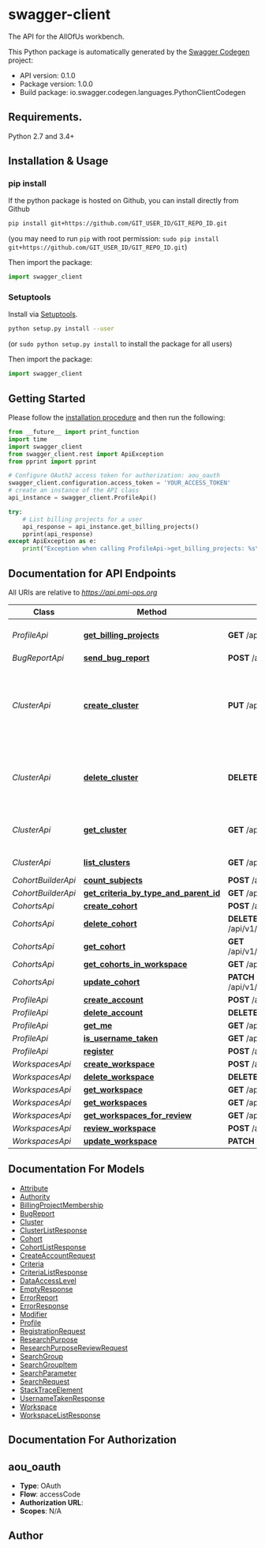 # swagger-client
The API for the AllOfUs workbench.

This Python package is automatically generated by the [Swagger Codegen](https://github.com/swagger-api/swagger-codegen) project:

- API version: 0.1.0
- Package version: 1.0.0
- Build package: io.swagger.codegen.languages.PythonClientCodegen

## Requirements.

Python 2.7 and 3.4+

## Installation & Usage
### pip install

If the python package is hosted on Github, you can install directly from Github

```sh
pip install git+https://github.com/GIT_USER_ID/GIT_REPO_ID.git
```
(you may need to run `pip` with root permission: `sudo pip install git+https://github.com/GIT_USER_ID/GIT_REPO_ID.git`)

Then import the package:
```python
import swagger_client 
```

### Setuptools

Install via [Setuptools](http://pypi.python.org/pypi/setuptools).

```sh
python setup.py install --user
```
(or `sudo python setup.py install` to install the package for all users)

Then import the package:
```python
import swagger_client
```

## Getting Started

Please follow the [installation procedure](#installation--usage) and then run the following:

```python
from __future__ import print_function
import time
import swagger_client
from swagger_client.rest import ApiException
from pprint import pprint

# Configure OAuth2 access token for authorization: aou_oauth
swagger_client.configuration.access_token = 'YOUR_ACCESS_TOKEN'
# create an instance of the API class
api_instance = swagger_client.ProfileApi()

try:
    # List billing projects for a user
    api_response = api_instance.get_billing_projects()
    pprint(api_response)
except ApiException as e:
    print("Exception when calling ProfileApi->get_billing_projects: %s\n" % e)

```

## Documentation for API Endpoints

All URIs are relative to *https://api.pmi-ops.org*

Class | Method | HTTP request | Description
------------ | ------------- | ------------- | -------------
*ProfileApi* | [**get_billing_projects**](docs/ProfileApi.md#get_billing_projects) | **GET** /api/v1/billingProjects | List billing projects for a user
*BugReportApi* | [**send_bug_report**](docs/BugReportApi.md#send_bug_report) | **POST** /api/v1/sendBugReport | 
*ClusterApi* | [**create_cluster**](docs/ClusterApi.md#create_cluster) | **PUT** /api/v1/workspaces/{workspaceNamespace}/{workspaceId}/cluster/ | Creates a new dataproc cluster in the given project with the given name
*ClusterApi* | [**delete_cluster**](docs/ClusterApi.md#delete_cluster) | **DELETE** /api/v1/workspaces/{workspaceNamespace}/{workspaceId}/cluster/ | Deletes an existing dataproc cluster in the given project
*ClusterApi* | [**get_cluster**](docs/ClusterApi.md#get_cluster) | **GET** /api/v1/workspaces/{workspaceNamespace}/{workspaceId}/cluster/ | Get details of a dataproc cluster
*ClusterApi* | [**list_clusters**](docs/ClusterApi.md#list_clusters) | **GET** /api/v1/clusters | List all clusters
*CohortBuilderApi* | [**count_subjects**](docs/CohortBuilderApi.md#count_subjects) | **POST** /api/v1/cohort-builder/search | 
*CohortBuilderApi* | [**get_criteria_by_type_and_parent_id**](docs/CohortBuilderApi.md#get_criteria_by_type_and_parent_id) | **GET** /api/v1/cohort-builder/criteria/{type}/{parentId} | 
*CohortsApi* | [**create_cohort**](docs/CohortsApi.md#create_cohort) | **POST** /api/v1/workspaces/{workspaceNamespace}/{workspaceId}/cohorts | 
*CohortsApi* | [**delete_cohort**](docs/CohortsApi.md#delete_cohort) | **DELETE** /api/v1/workspaces/{workspaceNamespace}/{workspaceId}/cohorts/{cohortId} | 
*CohortsApi* | [**get_cohort**](docs/CohortsApi.md#get_cohort) | **GET** /api/v1/workspaces/{workspaceNamespace}/{workspaceId}/cohorts/{cohortId} | 
*CohortsApi* | [**get_cohorts_in_workspace**](docs/CohortsApi.md#get_cohorts_in_workspace) | **GET** /api/v1/workspaces/{workspaceNamespace}/{workspaceId}/cohorts | 
*CohortsApi* | [**update_cohort**](docs/CohortsApi.md#update_cohort) | **PATCH** /api/v1/workspaces/{workspaceNamespace}/{workspaceId}/cohorts/{cohortId} | 
*ProfileApi* | [**create_account**](docs/ProfileApi.md#create_account) | **POST** /api/v1/google-account | 
*ProfileApi* | [**delete_account**](docs/ProfileApi.md#delete_account) | **DELETE** /api/v1/google-account | 
*ProfileApi* | [**get_me**](docs/ProfileApi.md#get_me) | **GET** /api/v1/me | 
*ProfileApi* | [**is_username_taken**](docs/ProfileApi.md#is_username_taken) | **GET** /api/v1/is-username-taken | 
*ProfileApi* | [**register**](docs/ProfileApi.md#register) | **POST** /api/v1/register | 
*WorkspacesApi* | [**create_workspace**](docs/WorkspacesApi.md#create_workspace) | **POST** /api/v1/workspaces | 
*WorkspacesApi* | [**delete_workspace**](docs/WorkspacesApi.md#delete_workspace) | **DELETE** /api/v1/workspaces/{workspaceNamespace}/{workspaceId} | 
*WorkspacesApi* | [**get_workspace**](docs/WorkspacesApi.md#get_workspace) | **GET** /api/v1/workspaces/{workspaceNamespace}/{workspaceId} | 
*WorkspacesApi* | [**get_workspaces**](docs/WorkspacesApi.md#get_workspaces) | **GET** /api/v1/workspaces | 
*WorkspacesApi* | [**get_workspaces_for_review**](docs/WorkspacesApi.md#get_workspaces_for_review) | **GET** /api/v1/workspaces/review | 
*WorkspacesApi* | [**review_workspace**](docs/WorkspacesApi.md#review_workspace) | **POST** /api/v1/workspaces/{workspaceNamespace}/{workspaceId}/review | 
*WorkspacesApi* | [**update_workspace**](docs/WorkspacesApi.md#update_workspace) | **PATCH** /api/v1/workspaces/{workspaceNamespace}/{workspaceId} | 


## Documentation For Models

 - [Attribute](docs/Attribute.md)
 - [Authority](docs/Authority.md)
 - [BillingProjectMembership](docs/BillingProjectMembership.md)
 - [BugReport](docs/BugReport.md)
 - [Cluster](docs/Cluster.md)
 - [ClusterListResponse](docs/ClusterListResponse.md)
 - [Cohort](docs/Cohort.md)
 - [CohortListResponse](docs/CohortListResponse.md)
 - [CreateAccountRequest](docs/CreateAccountRequest.md)
 - [Criteria](docs/Criteria.md)
 - [CriteriaListResponse](docs/CriteriaListResponse.md)
 - [DataAccessLevel](docs/DataAccessLevel.md)
 - [EmptyResponse](docs/EmptyResponse.md)
 - [ErrorReport](docs/ErrorReport.md)
 - [ErrorResponse](docs/ErrorResponse.md)
 - [Modifier](docs/Modifier.md)
 - [Profile](docs/Profile.md)
 - [RegistrationRequest](docs/RegistrationRequest.md)
 - [ResearchPurpose](docs/ResearchPurpose.md)
 - [ResearchPurposeReviewRequest](docs/ResearchPurposeReviewRequest.md)
 - [SearchGroup](docs/SearchGroup.md)
 - [SearchGroupItem](docs/SearchGroupItem.md)
 - [SearchParameter](docs/SearchParameter.md)
 - [SearchRequest](docs/SearchRequest.md)
 - [StackTraceElement](docs/StackTraceElement.md)
 - [UsernameTakenResponse](docs/UsernameTakenResponse.md)
 - [Workspace](docs/Workspace.md)
 - [WorkspaceListResponse](docs/WorkspaceListResponse.md)


## Documentation For Authorization


## aou_oauth

- **Type**: OAuth
- **Flow**: accessCode
- **Authorization URL**: 
- **Scopes**: N/A


## Author



